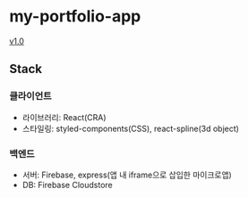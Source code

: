 # my-portfolio-app

[v1.0](https://ryan-kim-portfolio.herokuapp.com/)

## Stack

### 클라이언트
- 라이브러리: React(CRA)
- 스타일링: styled-components(CSS), react-spline(3d object)

### 백엔드
- 서버: Firebase, express(앱 내 iframe으로 삽입한 마이크로앱)
- DB: Firebase Cloudstore
